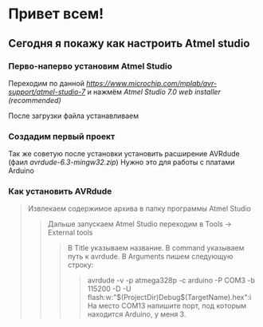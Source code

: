 # Привет всем!

## Сегодня я покажу как настроить Аtmel studio

### Перво-наперво установим Atmel Studio

Переходим по данной *https://www.microchip.com/mplab/avr-support/atmel-studio-7* 
и нажмём *Atmel Studio 7.0 web installer (recommended)*

После загрузки файла устанавливаем

### Создадим первый проект
>
>
>
>
>
>
>
>
>
>
>


Так же советую после установки установить расширение AVRdude (фаил *avrdude-6.3-mingw32.zip*)
Нужно это для работы с платами Arduino

### Как установить AVRdude
>Извлекаем содержимое архива в папку программы Atmel Studio
>>Дальше запускаем Аtmel Studio переходим в Tools -> External tools
>>>В Title указываем название. В command указываем путь к avrdude. В Arguments пишем следующую строку:
>>>>avrdude -v -p atmega328p -c arduino -P COM3 -b 115200 -D -U flash:w:"$(ProjectDir)Debug\$(TargetName).hex":i
>>На место COM13 напишите порт, под которым находится Arduino, у меня 3.
